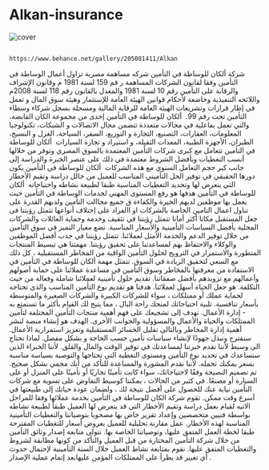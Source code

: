 # Alkan-insurance
![cover](https://github.com/user-attachments/assets/44e39bca-c313-43e2-9236-0665980e7920)

                                                  https://www.behance.net/gallery/205081411/Alkan

شركة ألكان للوساطة في التأمين شركه مساهمة مصرية تزاول أعمال الوساطة في التأمين وفقا لقانون الشركات المساهمة ر قم 159 لسنة 1981 م وقانون الإشراف والرقابة على التأمين رقم 10 لسنة 1981 والمعدل بالقانون رقم 118 لسنة 2008م واللائحه التنفيذية وخاضعة لأحكام قوانين الهيئة العامة للإستثمار وهيئة سوق المال و تعمل في إطار قرارات وتشريعات الهيئة العامة للرقابة المالية ومسجلة بسجل شركاء وسطاء التأمين تحت رقم 99.
 ألكان للوساطة في التأمين إحدى من مجموعة الكان القابضة، والتي تعمل بفاعلية في مجالات متعددة تتضمن مجال الاتصالات و الشبكات، تكنولوجيا المعلومات، العقارات، التصنيع، التجارة و التوزيع، السفر، السياحة، الغزل و النسيج، الطيران، الأجهزة الطبية، المعدات الثقيلة، و استيراد و تجارة السيارات
 ألكان للوساطة في التأمين تتعامل مع كبرى شركات التأمين المعتمدة بالسوق المصري وتوفر من خلالها أنسب التغطيات وبأفضل الشروط معتمدة في ذلك على عنصر الخبرة والدراسة إلى جانب كبر حجم التعامل السنوي مع هذه الشركات
 ألكان للوساطة في التأمين يكون دورها الحقيقي في توفير الحل التأميني المناسب للعميل من خالل دراسة وتقيم الأخطار التي يتعرض لها وتحديد التغطيات المناسبة طبقا لطبيعة نشاطه واحتياجاته
 ألكان للوساطة في التأمين هدفها هو رفع المستوى المهني لخدمات الوساطة في التأمين حيث يعمل بها موظفين لديهم الخيرة والكفاءة ق جميع مجاالت التأمين ولديهم القدرة على تناول اعمال التامين الخاصة بالشركات او االفراد على إختلاف أنواعها
 تتمثل رؤيتنا فى جعل المستقبل مكانا أكثر أمانا
تتمثل رؤيتنا في تثقيف وخدمة وحماية العائلات والشركات المحلية بأفضل السياسات التأمينية والأسعار المناسبة.
نضع معيار التميز في سوق التأمين من خلال توفير الدعم والخدمة الأمثل لعملائنا.
تتمثل رؤيتنا في جذب أفضل الموظفين والوكلاء والاحتفاظ بهم لمساعدتنا على تحقيق رؤيتنا.
مهمتنا هي تبسيط المنتجات المتطورة والاستمرار في الترويج لحلول التأمين الواقية من المخاطر المستقبلية ، كل ذلك مع السعي لتحقيق الريادة في السوق.
تتمثل مهمة ألكان للوساطة في التأمين في الاستفادة من معرفتها بالمخاطر وسوق التأمين في مساعدة عملائنا على حماية أصولهم وأعمالهم مع تزويدهم بأفضل صفقاتنا.
تقديم حلول تأمينية لعملائنا شاملة وفعالة من حيث التكلفة.
هو جعل الحياة أسهل لعملائنا.
هدفنا هو تقديم نوع التأمين المناسب والذي تحتاجه لحماية عملك أو ممتلكات ، سواء للشركات الكبيرة والشركات الصغيرة والمتوسطة بأسعار تنافسية.
تلبية احتياجاتك لمنحك راحة البال ، مما يتيح لك القيام بأكثر ما تستمتع به - إدارة الأعمال.
نهدف إلى تشجيعك على فهم أهمية منتجات التأمين المختلفة لتأمين الممتلكات والحياة والأعمال والمسؤولية والجوانب الأخرى. الهدف هو إنشاء منصة لنشر أهمية إدارة المخاطر وبالتالي تقليل الخسائر المستقبلية وتعزيز استمرارية الأعمال. سنقترح ونبذل جهودًا لإنشاء سياسات تأمين حسب الحاجة و بشكل مفصل.
لماذا تحتاج الى وسيط
لأننا نقدم خبرتنا لمساعدتك في توفير الوقت والمال والقلق.
لأننا الخبراء الذين سنساعدك في تحديد نوع التأمين ومستوى التغطية التي تحتاجها والتوصية بسياسة مناسبة بسعر يمكنك تحمله.
لأننا نقدم المشورة والمساعدة للتأكد من أنك محمي بشكل صحيح. تم تصميم النصيحة وفقًا لاحتياجاتك، سواء كانت تأمينًا تجاريًا أو تأمينًا على المنزل أو على السيارة أو مصنعًا.
في كثير من الحالات ، يمكننا كوسيط التفاوض على تسوية مع شركات التأمين نيابة عنك للحصول على أفضل نتيجة لك ، ولضمان عودة حياتك إلى طبيعتها في أسرع وقت ممكن.
تقوم شركة الكان للوساطة في التأمين بخدمة عملائها وفقا للمراحل الاتيه
لقيام بعمل دراسة وتقيم الأخطار التي قد يتعرض لها العميل طبقاً لطبيعة نشاطه بواسطة فنيين متخصصين وإعداد تقرير خاص بها مصحوبا بتوصياتنا والتغطيات التأمينية المناسبة لهذه الأخطار.
عمل مقارنة تحليلية للعميل بعروض أسعار للتغطيات المقترحة طبقا لخطة العمل المتفق عليها، وتوصياتنا الخاصة بها.
نتولى متابعة إصدار وثائق التأمين من خلال شركة التأمين المختارة من قبل العميل والتأكد من كونها مطابقة لشروط والتغطيات المتفق عليها.
نقوم بمتابعة نشاط العميل خلال السنة التأمينية لإحتمال حدوث أي تغيير قد يطرأ على الممتلكات المؤمن عليهابعد إتمام عملية الإصدار .
